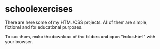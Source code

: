 # schoolexercises
There are here some of my HTML/CSS projects. All of them are simple, fictional and for educational purposes.

To see them, make the download of the folders and open "index.html" with your browser.
